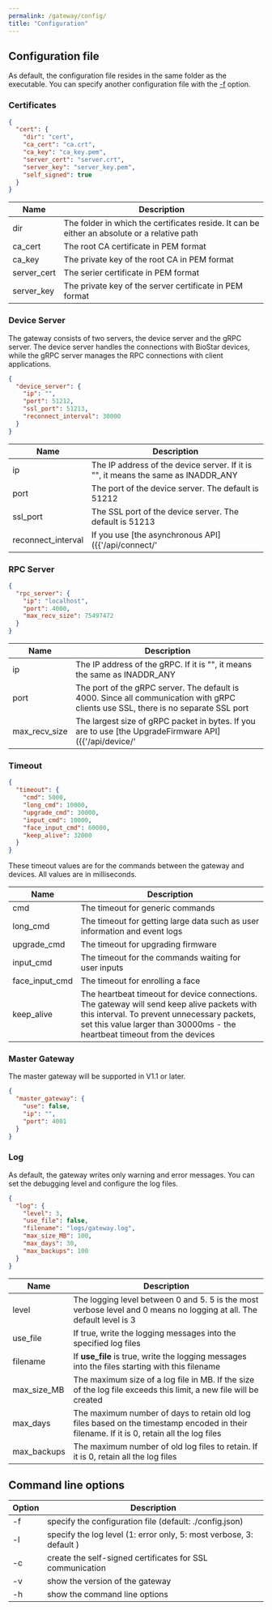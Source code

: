 ```yaml
---
permalink: /gateway/config/
title: "Configuration"
---
```


## Configuration file

As default, the configuration file resides in the same folder as the executable. You can specify another configuration file with the [-f](#command-line-options) option. 

### Certificates

```json
{
  "cert": {
    "dir": "cert",
    "ca_cert": "ca.crt",
    "ca_key": "ca_key.pem",
    "server_cert": "server.crt",
    "server_key": "server_key.pem",
    "self_signed": true
  }
}
```

| Name | Description |
| -----| ----------- |
| dir  | The folder in which the certificates reside. It can be either an absolute or a relative path |
| ca_cert | The root CA certificate in PEM format |
| ca_key | The private key of the root CA in PEM format | 
| server_cert | The serier certificate in PEM format |
| server_key | The private key of the server certificate in PEM format |

### Device Server

The gateway consists of two servers, the device server and the gRPC server. The device server handles the connections with BioStar devices, while the gRPC server manages the RPC connections with client applications. 

```json
{
  "device_server": {
    "ip": "",
    "port": 51212,
    "ssl_port": 51213,
    "reconnect_interval": 30000
  }
}
```

| Name | Description |
| -----| ----------- |
| ip  | The IP address of the device server. If it is "", it means the same as INADDR_ANY |
| port | The port of the device server. The default is 51212 |
| ssl_port | The SSL port of the device server. The default is 51213 |
| reconnect_interval | If you use [the asynchronous API]({{'/api/connect/' | relative_url}}#asynchronous-connection), the gateway will try to reconnect to a disconnected device after this interval in milliseconds. |


### RPC Server

```json
{
  "rpc_server": {
    "ip": "localhost",
    "port": 4000,
    "max_recv_size": 75497472
  }
}
```

| Name | Description |
| -----| ----------- |
| ip  | The IP address of the gRPC. If it is "", it means the same as INADDR_ANY |
| port | The port of the gRPC server. The default is 4000. Since all communication with gRPC clients use SSL, there is no separate SSL port |
| max_recv_size | The largest size of gRPC packet in bytes. If you are to use [the UpgradeFirmware API]({{'/api/device/' | relative_url}}#upgradefirmware), it should be larger than the size of the firmware file | 


### Timeout

```json
{
  "timeout": {
    "cmd": 5000,
    "long_cmd": 10000,
    "upgrade_cmd": 30000,
    "input_cmd": 10000,
    "face_input_cmd": 60000,
    "keep_alive": 32000
  }
}
```

These timeout values are for the commands between the gateway and devices. All values are in milliseconds. 

| Name | Description |
| -----| ----------- |
| cmd | The timeout for generic commands |
| long_cmd | The timeout for getting large data such as user information and event logs |
| upgrade_cmd | The timeout for upgrading firmware |
| input_cmd | The timeout for the commands waiting for user inputs |
| face_input_cmd | The timeout for enrolling a face |
| keep_alive | The heartbeat timeout for device connections. The gateway will send keep alive packets with this interval. To prevent unnecessary packets, set this value larger than 30000ms - the heartbeat timeout from the devices |


### Master Gateway

The master gateway will be supported in V1.1 or later.

```json
{
  "master_gateway": {
    "use": false,
    "ip": "",
    "port": 4001
  }
}
```

### Log

As default, the gateway writes only warning and error messages. You can set the debugging level and configure the log files.

```json
{
  "log": {
    "level": 3,
    "use_file": false,
    "filename": "logs/gateway.log",
    "max_size_MB": 100,
    "max_days": 30,
    "max_backups": 100
  }
}
```  

| Name | Description |
| -----| ----------- |
| level | The logging level between 0 and 5. 5 is the most verbose level and 0 means no logging at all. The default level is 3 |
| use_file | If true, write the logging messages into the specified log files |
| filename | If __use_file__ is true, write the logging messages into the files starting with this filename |
| max_size_MB | The maximum size of a log file in MB. If the size of the log file exceeds this limit, a new file will be created |
| max_days | The maximum number of days to retain old log files based on the timestamp encoded in their filename. If it is 0, retain all the log files |
| max_backups | The maximum number of old log files to retain. If it is 0, retain all the log files |


## Command line options

| Option | Description |
| ------ | ----------- |
| -f     | specify the configuration file (default: ./config.json) |
| -l     | specify the log level (1: error only, 5: most verbose, 3: default ) |
| -c     | create the self-signed certificates for SSL communication | 
| -v     | show the version of the gateway |
| -h     | show the command line options | 
